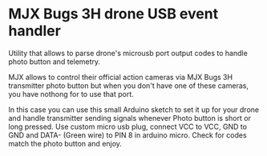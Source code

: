 # MJX Bugs 3H drone USB event handler
 Utility that allows to parse drone's microusb port output codes to handle photo button and telemetry.
 
 MJX allows to control their official action cameras via MJX Bugs 3H transmitter photo button but when you don't have one of these cameras, you have nothong for to use that port.
 
 In this case you can use this small Arduino sketch to set it up for your drone and handle transmitter sending signals whenever Photo button is short or long pressed. Use custom micro usb plug, connect VCC to VCC, GND to GND and DATA- (Green wire) to PIN 8 in arduino micro. Check for codes match the photo button and enjoy.
